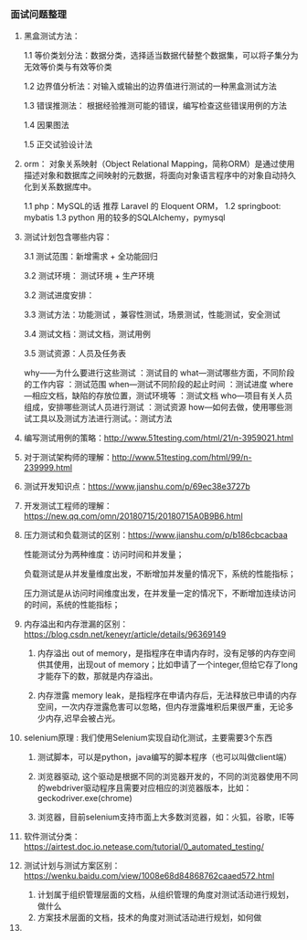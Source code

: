 
### 面试问题整理


1. 黑盒测试方法：

   1.1 等价类划分法：数据分类，选择适当数据代替整个数据集，可以将子集分为无效等价类与有效等价类
   
   1.2 边界值分析法：对输入或输出的边界值进行测试的一种黑盒测试方法
   
   1.3 错误推测法： 根据经验推测可能的错误，编写检查这些错误用例的方法
   
   1.4 因果图法
   
   1.5 正交试验设计法
   
2. orm： 对象关系映射（Object Relational Mapping，简称ORM）是通过使用描述对象和数据库之间映射的元数据，将面向对象语言程序中的对象自动持久化到关系数据库中。

   1.1 php：MySQL的话 推荐 Laravel 的 Eloquent ORM，
   1.2 springboot: mybatis
   1.3 python 用的较多的SQLAlchemy，pymysql 

3. 测试计划包含哪些内容：

   3.1 测试范围：新增需求 + 全功能回归
   
   3.2 测试环境： 测试环境 + 生产环境
   
   3.2 测试进度安排：
   
   3.3 测试方法：功能测试 ，兼容性测试，场景测试，性能测试，安全测试 
   
   3.4 测试文档：测试文档，测试用例
   
   3.5 测试资源：人员及任务表
   
    why——为什么要进行这些测试 ：测试目的
    what—测试哪些方面，不同阶段的工作内容 ：测试范围
    when—测试不同阶段的起止时间 ：测试进度
    where—相应文档，缺陷的存放位置，测试环境等 ：测试文档
    who—项目有关人员组成，安排哪些测试人员进行测试 ：测试资源
    how—如何去做，使用哪些测试工具以及测试方法进行测试。：测试方法
4. 编写测试用例的策略：http://www.51testing.com/html/21/n-3959021.html

5. 对于测试架构师的理解：http://www.51testing.com/html/99/n-239999.html

6. 测试开发知识点：https://www.jianshu.com/p/69ec38e3727b

7. 开发测试工程师的理解： https://new.qq.com/omn/20180715/20180715A0B9B6.html

8. 压力测试和负载测试的区别：https://www.jianshu.com/p/b186cbcacbaa

   性能测试分为两种维度：访问时间和并发量；
    
   负载测试是从并发量维度出发，不断增加并发量的情况下，系统的性能指标；
    
   压力测试是从访问时间维度出发，在并发量一定的情况下，不断增加连续访问的时间，系统的性能指标；

9. 内存溢出和内存泄漏的区别：https://blog.csdn.net/keneyr/article/details/96369149

   1. 内存溢出 out of memory，是指程序在申请内存时，没有足够的内存空间供其使用，出现out of memory；比如申请了一个integer,但给它存了long才能存下的数，那就是内存溢出。

   2. 内存泄露 memory leak，是指程序在申请内存后，无法释放已申请的内存空间，一次内存泄露危害可以忽略，但内存泄露堆积后果很严重，无论多少内存,迟早会被占光。
   
10. selenium原理 : 我们使用Selenium实现自动化测试，主要需要3个东西

    1. 测试脚本，可以是python，java编写的脚本程序（也可以叫做client端）
   
    2. 浏览器驱动, 这个驱动是根据不同的浏览器开发的，不同的浏览器使用不同的webdriver驱动程序且需要对应相应的浏览器版本，比如：geckodriver.exe(chrome)
   
    3. 浏览器，目前selenium支持市面上大多数浏览器，如：火狐，谷歌，IE等

11. 软件测试分类：https://airtest.doc.io.netease.com/tutorial/0_automated_testing/

12. 测试计划与测试方案区别：https://wenku.baidu.com/view/1008e68d84868762caaed572.html
    1. 计划属于组织管理层面的文档，从组织管理的角度对测试活动进行规划，做什么
    2. 方案技术层面的文档，技术的角度对测试活动进行规划，如何做

13. 